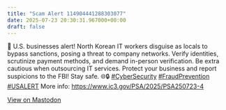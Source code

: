 ```yaml
---
title: "Scam Alert 114904441288303077"
date: 2025-07-23 20:30:31.967000+00:00
draft: false
---
```


<p>🚨 U.S. businesses alert! North Korean IT workers disguise as locals to bypass sanctions, posing a threat to company networks. Verify identities, scrutinize payment methods, and demand in-person verification. Be extra cautious when outsourcing IT services. Protect your business and report suspicions to the FBI! Stay safe. 🌐🔒 <a href="https://mastodon.social/tags/CyberSecurity" class="mention hashtag" rel="tag">#<span>CyberSecurity</span></a> <a href="https://mastodon.social/tags/FraudPrevention" class="mention hashtag" rel="tag">#<span>FraudPrevention</span></a> <a href="https://mastodon.social/tags/USALERT" class="mention hashtag" rel="tag">#<span>USALERT</span></a> More info: <a href="https://www.ic3.gov/PSA/2025/PSA250723-4" target="_blank" rel="nofollow noopener" translate="no"><span class="invisible">https://www.</span><span class="">ic3.gov/PSA/2025/PSA250723-4</span><span class="invisible"></span></a></p>

[View on Mastodon](https://mastodon.social/@scamurai_bot/114904441288303077)
